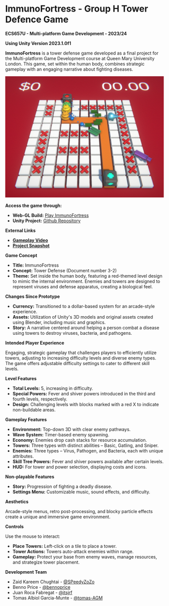 # **ImmunoFortress - Group H Tower Defence Game**

**ECS657U - Multi-platform Game Development - 2023/24**

**Using Unity Version 2023.1.0f1**

**ImmunoFortress** is a tower defense game developed as a final project for the Multi-platform Game Development course at Queen Mary University London. This game, set within the human body, combines strategic gameplay with an engaging narrative about fighting diseases.

![gameplay](gameplay.png)

**Access the game through:**

- **Web-GL Build:** [Play ImmunoFortress](https://speedyzozo.github.io/group-h-td/build/)
- **Unity Project:** [Github Repository](https://github.com/SPeedyZoZo/group-h-td)

**External Links**

- [**Gameplay Video**](https://www.youtube.com/watch?v=lpYYiHsxb9U&ab_channel=ZaidChughtai)
- [**Project Snapshot**](https://github.com/SPeedyZoZo/group-h-td/releases/tag/final)

**Game Concept**

- **Title:** ImmunoFortress
- **Concept:** Tower Defense (Document number 3-2)
- **Theme:** Set inside the human body, featuring a red-themed level design to mimic the internal environment. Enemies and towers are designed to represent viruses and defense apparatus, creating a biological feel.

**Changes Since Prototype**

- **Currency:** Transitioned to a dollar-based system for an arcade-style experience.
- **Assets:** Utilization of Unity's 3D models and original assets created using Blender, including music and graphics.
- **Story:** A narrative centered around helping a person combat a disease using towers to destroy viruses, bacteria, and pathogens.

**Intended Player Experience**

Engaging, strategic gameplay that challenges players to efficiently utilize towers, adjusting to increasing difficulty levels and diverse enemy types. The game offers adjustable difficulty settings to cater to different skill levels.

**Level Features**

- **Total Levels:** 5, increasing in difficulty.
- **Special Powers:** Fever and shiver powers introduced in the third and fourth levels, respectively.
- **Design:** Challenging levels with blocks marked with a red X to indicate non-buildable areas.

**Gameplay Features**

- **Environment:** Top-down 3D with clear enemy pathways.
- **Wave System:** Timer-based enemy spawning.
- **Economy:** Enemies drop cash stacks for resource accumulation.
- **Towers:** Three types with distinct abilities – Basic, Gatling, and Sniper.
- **Enemies:** Three types – Virus, Pathogen, and Bacteria, each with unique attributes.
- **Skill Tree Powers:** Fever and shiver powers available after certain levels.
- **HUD:** For tower and power selection, displaying costs and icons.

**Non-playable Features**

- **Story:** Progression of fighting a deadly disease.
- **Settings Menu:** Customizable music, sound effects, and difficulty.

**Aesthetics**

Arcade-style menus, retro post-processing, and blocky particle effects create a unique and immersive game environment.

**Controls**

Use the mouse to interact:

- **Place Towers:** Left-click on a tile to place a tower.
- **Tower Actions:** Towers auto-attack enemies within range.
- **Gameplay:** Protect your base from enemy waves, manage resources, and strategize tower placement.

**Development Team**

- Zaid Kareem Chughtai  -  [@SPeedyZoZo](https://github.com/SPeedyZoZo)
- Benno Price  -  [@bennoprice](https://github.com/bennoprice)
- Juan Roca Fabregat  -  [@itsjrf](https://github.com/itsjrf)
- Tomas Albiol Garcia-Munte  -  [@tomas-AGM](https://github.com/tomas-AGM)
